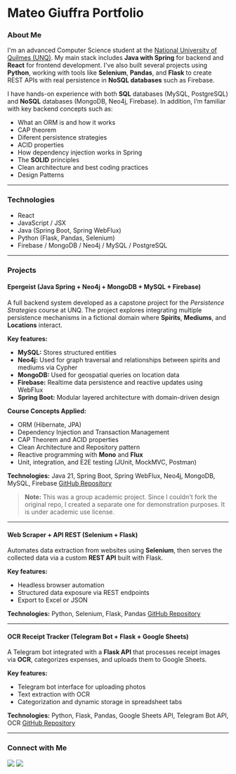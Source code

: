 # Mateo Giuffra Portfolio

### About Me

I'm an advanced Computer Science student at the [National University of Quilmes (UNQ)](https://www.unq.edu.ar/inicio/).
My main stack includes **Java with Spring** for backend and **React** for frontend development. I've also built several projects using **Python**, working with tools like **Selenium**, **Pandas**, and **Flask** to create REST APIs with real persistence in **NoSQL databases** such as Firebase.

I have hands-on experience with both **SQL** databases (MySQL, PostgreSQL) and **NoSQL** databases (MongoDB, Neo4j, Firebase).
In addition, I’m familiar with key backend concepts such as:

* What an ORM is and how it works
* CAP theorem
* Diferent persistence strategies
* ACID properties 
* How dependency injection works in Spring
* The **SOLID** principles
* Clean architecture and best coding practices
* Design Patterns 

---

### Technologies

* React
* JavaScript / JSX
* Java (Spring Boot, Spring WebFlux)
* Python (Flask, Pandas, Selenium)
* Firebase / MongoDB / Neo4j / MySQL / PostgreSQL

---

### Projects

#### **Epergeist (Java Spring + Neo4j + MongoDB + MySQL + Firebase)**

A full backend system developed as a capstone project for the *Persistence Strategies* course at UNQ.
The project explores integrating multiple persistence mechanisms in a fictional domain where **Spirits**, **Mediums**, and **Locations** interact.

**Key features:**

* **MySQL:** Stores structured entities
* **Neo4j:** Used for graph traversal and relationships between spirits and mediums via Cypher
* **MongoDB:** Used for geospatial queries on location data
* **Firebase:** Realtime data persistence and reactive updates using WebFlux
* **Spring Boot:** Modular layered architecture with domain-driven design

**Course Concepts Applied:**

* ORM (Hibernate, JPA)
* Dependency Injection and Transaction Management
* CAP Theorem and ACID properties
* Clean Architecture and Repository pattern
* Reactive programming with **Mono** and **Flux**
* Unit, integration, and E2E testing (JUnit, MockMVC, Postman)

**Technologies:** Java 21, Spring Boot, Spring WebFlux, Neo4j, MongoDB, MySQL, Firebase
[GitHub Repository](https://github.com/MateoGiuffra/epersgeist)

> **Note:** This was a group academic project. Since I couldn't fork the original repo, I created a separate one for demonstration purposes. It is under academic use license.

---

#### **Web Scraper + API REST (Selenium + Flask)**

Automates data extraction from websites using **Selenium**, then serves the collected data via a custom **REST API** built with Flask.

**Key features:**

* Headless browser automation
* Structured data exposure via REST endpoints
* Export to Excel or JSON

**Technologies:** Python, Selenium, Flask, Pandas
[GitHub Repository](https://github.com/MateoGiuffra/webscraper-api)

---

#### **OCR Receipt Tracker (Telegram Bot + Flask + Google Sheets)**

A Telegram bot integrated with a **Flask API** that processes receipt images via **OCR**, categorizes expenses, and uploads them to Google Sheets.

**Key features:**

* Telegram bot interface for uploading photos
* Text extraction with OCR
* Categorization and dynamic storage in spreadsheet tabs

**Technologies:** Python, Flask, Pandas, Google Sheets API, Telegram Bot API, OCR
[GitHub Repository](https://github.com/MateoGiuffra/ticket-bot)

---

### Connect with Me

<a href="https://www.linkedin.com/in/mateo-giuffra-023682289/"><img src="https://img.shields.io/badge/LinkedIn-0A66C2?&style=for-the-badge&logo=LinkedIn&logoColor=white" /></a> <a href="mailto:matteogiuffrah40@gmail.com"><img src="https://img.shields.io/badge/Email-EA4335?&style=for-the-badge&logo=Gmail&logoColor=white" /></a>

